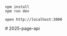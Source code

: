 ```
npm install
npm run dev
```

```
open http://localhost:3000
```
#   2 0 2 5 - p a g e - a p i  
 